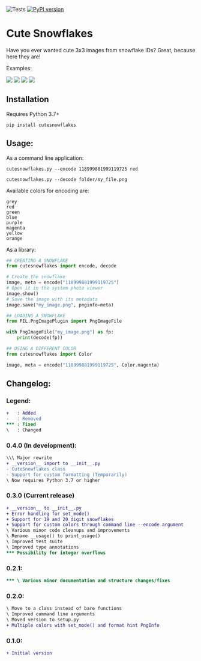 ![Tests](https://github.com/CodeBizarre/cutesnowflakes/workflows/Tests/badge.svg?branch=master)
[![PyPI version](https://badge.fury.io/py/cutesnowflakes.svg)](https://badge.fury.io/py/cutesnowflakess)

# Cute Snowflakes

Have you ever wanted cute 3x3 images from snowflake IDs? Great, because here they are!

Examples:

![](https://i.imgur.com/fa4rkle.png)
![](https://i.imgur.com/GYQWhtN.png)
![](https://i.imgur.com/ddrpniN.png)
![](https://i.imgur.com/Pi3iPHE.png)

## Installation
Requires Python 3.7+

`pip install cutesnowflakes`

## Usage:
As a command line application:

`cutesnowflakes.py --encode 118999881999119725 red`

`cutesnowflakes.py --decode folder/my_file.png`

Available colors for encoding are:
```
grey
red
green
blue
purple
magenta
yellow
orange
```

As a library:
```py
## CREATING A SNOWFLAKE
from cutesnowflakes import encode, decode

# Create the snowflake
image, meta = encode("118999881999119725")
# Open it in the system photo viewer
image.show()
# Save the image with its metadata
image.save("my_image.png", pnginfo=meta)

## LOADING A SNOWFLAKE
from PIL.PngImagePlugin import PngImageFile

with PngImageFile("my_image.png") as fp:
    print(decode(fp))

## USING A DIFFERENT COLOR
from cutesnowflakes import Color

image, meta = encode("118999881999119725", Color.magenta)
```

## Changelog:
### Legend:
```diff
+   : Added
-   : Removed
*** : Fixed
\   : Changed
```
### 0.4.0 (In development):
```diff
\\\ Major rewrite
+ __version__ import to __init__.py
- CuteSnowflakes class
- Support for custom formatting (Temporarily)
\ Now requires Python 3.7 or higher
```

### 0.3.0 (Current release)
```diff
+ __version__ to __init__.py
+ Error handling for set_mode()
+ Support for 19 and 20 digit snowflakes
+ Support for custom colors through command line --encode argument
\ Various minor code cleanups and improvements
\ Rename __usage() to print_usage()
\ Improved test suite
\ Improved type annotations
*** Possibility for integer overflows
```

### 0.2.1:
```diff
*** \ Various minor documentation and structure changes/fixes
```

### 0.2.0:
```diff
\ Move to a class instead of bare functions
\ Improved command line arguments
\ Moved version to setup.py
+ Multiple colors with set_mode() and format hint PngInfo
```

### 0.1.0:
```diff
+ Initial version
```
